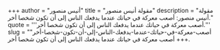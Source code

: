 +++
author = "أنيس منصور"
title = "مقولة أنيس منصور"
description = "مقولة أنيس منصور: أصعب معركة في حياتك عندما يدفعك الناس إلى أن تكون شخصا أخر."
quote = '''أصعب معركة في حياتك عندما يدفعك الناس إلى أن تكون شخصا أخر.'''
slug = "أصعب-معركة-في-حياتك-عندما-يدفعك-الناس-إلى-أن-تكون-شخصا-أخر"
+++
أصعب معركة في حياتك عندما يدفعك الناس إلى أن تكون شخصا أخر.
